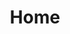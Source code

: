 ---
enable_audio: true
enable_map: true
page_id: home
page_stylesheet: home
title: Home
artwork: '{{ _site_root }}assets/img/tim-4.jpg'
_fieldset: home
_template: home
vertical_position: center
horizontal_position: center
quotes:
  -
    quote: /quotes/john-adams
  -
    quote: /quotes/david-patrick-stearns
  -
    quote: /quotes/donald-sinta
background_color: '#ebebeb'
---